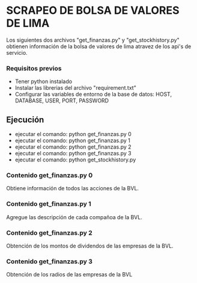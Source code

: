 # SCRAPEO DE BOLSA DE VALORES DE LIMA

Los siguientes dos archivos "get_finanzas.py" y "get_stockhistory.py" obtienen información de la bolsa de valores de lima atravez de los api's de servicio.

### Requisitos previos

- Tener python instalado
- Instalar las librerias del archivo "requirement.txt"
- Configurar las variables de entorno de la base de datos: HOST, DATABASE, USER, PORT, PASSWORD

## Ejecución
- ejecutar el comando: python get_finanzas.py 0
- ejecutar el comando: python get_finanzas.py 1
- ejecutar el comando: python get_finanzas.py 2
- ejecutar el comando: python get_finanzas.py 3
- ejecutar el comando: python get_stockhistory.py

### Contenido get_finanzas.py 0
Obtiene información de todos las acciones de la BVL.

### Contenido get_finanzas.py 1
Agregue las descripción de cada compañoa de la BVL.

### Contenido get_finanzas.py 2
Obtención de los montos de dividendos de las empresas de la BVL.

### Contenido get_finanzas.py 3
Obtención de los radios de las empresas de la BVL

